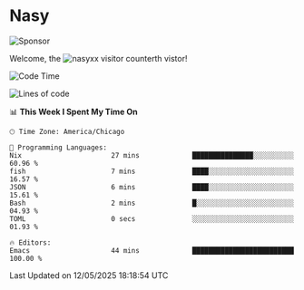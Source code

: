 # Nasy

<!--
<p align="center">
<img height="200" src="https://github-readme-stats.vercel.app/api?username=nasyxx&count_private=true&show_icons=true&theme=dracula&include_all_commits=true"/>
<img height="200" src="https://github-readme-stats.vercel.app/api/top-langs/?username=nasyxx&theme=dracula&hide=html,jupyter+notebook&count_private=true&show_icons=true"/>
</p>

  
----------------
-->

![Sponsor](https://img.shields.io/static/v1.svg?label=Sponsor&message=%E2%9D%A4&logo=GitHub&style=flat&color=pink)
 
Welcome, the ![nasyxx visitor counter](https://count.getloli.com/get/@nasyxx?theme=rule34)th vistor!
 
<!--START_SECTION:waka-->
![Code Time](http://img.shields.io/badge/Code%20Time-4%2C748%20hrs%2049%20mins-blue)

![Lines of code](https://img.shields.io/badge/From%20Hello%20World%20I%27ve%20Written-6.3%20million%20lines%20of%20code-blue)

📊 **This Week I Spent My Time On** 

```text
🕑︎ Time Zone: America/Chicago

💬 Programming Languages: 
Nix                      27 mins             ███████████████░░░░░░░░░░   60.96 % 
fish                     7 mins              ████░░░░░░░░░░░░░░░░░░░░░   16.57 % 
JSON                     6 mins              ████░░░░░░░░░░░░░░░░░░░░░   15.61 % 
Bash                     2 mins              █░░░░░░░░░░░░░░░░░░░░░░░░   04.93 % 
TOML                     0 secs              ░░░░░░░░░░░░░░░░░░░░░░░░░   01.93 % 

🔥 Editors: 
Emacs                    44 mins             █████████████████████████   100.00 % 
```


 Last Updated on 12/05/2025 18:18:54 UTC
<!--END_SECTION:waka-->

<!-- ![visitors](https://visitor-badge.laobi.icu/badge?page_id=nasyxx.nasyxx) -->
